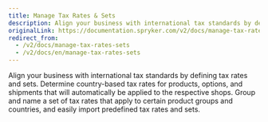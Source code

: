 ```yaml
---
title: Manage Tax Rates & Sets
description: Align your business with international tax standards by defining tax rates and sets.
originalLink: https://documentation.spryker.com/v2/docs/manage-tax-rates-sets
redirect_from:
  - /v2/docs/manage-tax-rates-sets
  - /v2/docs/en/manage-tax-rates-sets
---
```


Align your business with international tax standards by defining tax rates and sets. Determine country-based tax rates for products, options, and shipments that will automatically be applied to the respective shops. Group and name a set of tax rates that apply to certain product groups and countries, and easily import predefined tax rates and sets.
